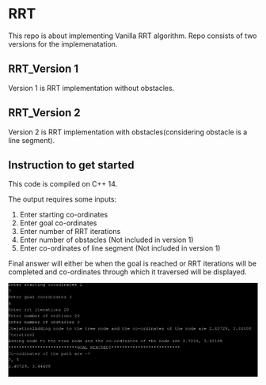 # RRT

This repo is about implementing Vanilla RRT algorithm. Repo consists of two versions for the implemenatation.

## RRT_Version 1
Version 1 is RRT implementation without obstacles. 

## RRT_Version 2
Version 2 is RRT implementation with obstacles(considering obstacle is a line segment).

## Instruction to get started
This code is compiled on C++ 14.

The output requires some inputs:
1. Enter starting co-ordinates
2. Enter goal co-ordinates
3. Enter number of RRT iterations 
4. Enter number of obstacles (Not included in version 1)
5. Enter co-ordinates of line segment (Not included in version 1)

Final answer will either be when the goal is reached or RRT iterations will be completed and co-ordinates through which it traversed will be displayed.

<img src= "output" alt="Result" width="700">
